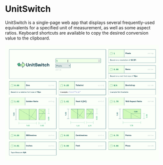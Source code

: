 # UnitSwitch

UnitSwitch is a single-page web app that displays several frequently-used equivalents for a specified unit of measurement, as well as some aspect ratios. Keyboard shortcuts are available to copy the desired conversion value to the clipboard.

![Preview of the UnitSwitch App](./preview.gif)
